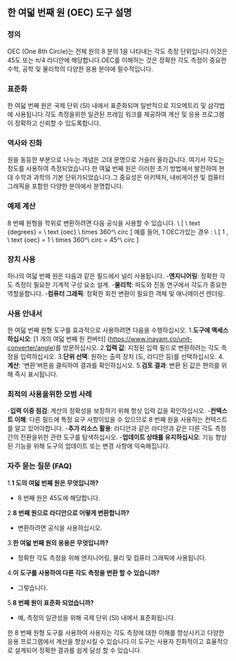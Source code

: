 ## 한 여덟 번째 원 (OEC) 도구 설명

### 정의
OEC (One 8th Circle)는 전체 원의 8 분의 1을 나타내는 각도 측정 단위입니다.이것은 45도 또는 π/4 라디안에 해당합니다.OEC를 이해하는 것은 정확한 각도 측정이 중요한 수학, 공학 및 물리학의 다양한 응용 분야에 필수적입니다.

### 표준화
한 여덟 번째 원은 국제 단위 (SI) 내에서 표준화되며 일반적으로 지오메트리 및 삼각법에 사용됩니다.각도 측정을위한 일관된 프레임 워크를 제공하여 계산 및 응용 프로그램이 정확하고 신뢰할 수 있도록합니다.

### 역사와 진화
원을 동등한 부분으로 나누는 개념은 고대 문명으로 거슬러 올라갑니다. 여기서 각도는 정도를 사용하여 측정되었습니다.한 여덟 번째 원은 이러한 초기 방법에서 발전하여 현대 수학과 과학의 기본 단위가되었습니다.그 중요성은 아키텍처, 내비게이션 및 컴퓨터 그래픽을 포함한 다양한 분야에서 분명합니다.

### 예제 계산
8 번째 원형을 학위로 변환하려면 다음 공식을 사용할 수 있습니다.
\ [
\ text {degrees} = \ text {oec} \ times 360^\ circ
\]
예를 들어, 1 OEC가있는 경우 :
\ [
1 \, \ text {oec} = 1 \ times 360^\ circ = 45^\ circ
\]

### 장치 사용
하나의 여덟 번째 원은 다음과 같은 필드에서 널리 사용됩니다.
-**엔지니어링**: 정확한 각도 측정이 필요한 기계적 구성 요소 설계.
-**물리학**: 파도와 진동 연구에서 각도가 중요한 역할을합니다.
-**컴퓨터 그래픽**: 정확한 회전 변환이 필요한 객체 및 애니메이션 렌더링.

### 사용 안내서
한 여덟 번째 원형 도구를 효과적으로 사용하려면 다음을 수행하십시오.
1.**도구에 액세스하십시오**: [1 개의 여덟 번째 원 컨버터] (https://www.inayam.co/unit-converter/angle)를 방문하십시오.
2.**입력 값**: 지정된 입력 필드로 변환하려는 각도 측정을 입력하십시오.
3.**단위 선택**: 원하는 출력 장치 (도, 라디안 등)를 선택하십시오.
4.**계산**: '변환'버튼을 클릭하여 결과를 확인하십시오.
5.**검토 결과**: 변환 된 값은 편의를 위해 즉시 표시됩니다.

### 최적의 사용을위한 모범 사례
-**입력 이중 점검**: 계산의 정확성을 보장하기 위해 항상 입력 값을 확인하십시오.
-**컨텍스트 이해**: 다른 필드에 특정 요구 사항이있을 수 있으므로 8 번째 원을 사용하는 컨텍스트를 알고 있어야합니다.
-**추가 리소스 활용**: 라디안과 같은 라디안과 같은 다른 각도 측정 간의 전환을위한 관련 도구를 탐색하십시오.
-**업데이트 상태를 유지하십시오**: 기능 향상된 기능을 위해 도구의 업데이트 또는 변경 사항에 익숙해집니다.

### 자주 묻는 질문 (FAQ)

1.**1 도의 여덟 번째 원은 무엇입니까?**
- 8 번째 원은 45도에 해당합니다.

2.**8 번째 원으로 라디안으로 어떻게 변환합니까?**
- 변환하려면 공식을 사용하십시오.

3.**한 여덟 번째 원의 응용은 무엇입니까?**
- 정확한 각도 측정을 위해 엔지니어링, 물리 및 컴퓨터 그래픽에 사용됩니다.

4.**이 도구를 사용하여 다른 각도 측정을 변환 할 수 있습니까?**
- 그렇습니다.

5.**8 번째 원이 표준화 되었습니까?**
- 예, 측정의 일관성을 위해 국제 단위 (SI) 내에서 표준화됩니다.

한 8 번째 원형 도구를 사용하여 사용자는 각도 측정에 대한 이해를 향상시키고 다양한 응용 프로그램에서 계산을 향상시킬 수 있습니다.이 도구는 사용자 친화적이고 효율적으로 설계되어 정확한 결과를 쉽게 달성 할 수 있습니다.